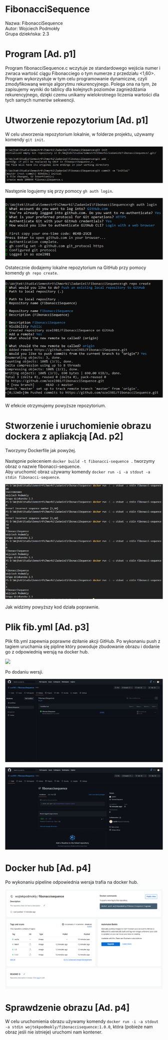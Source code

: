 # FibonacciSequence
Nazwa: FibonacciSequence<br>
Autor: Wojciech Podmokły<br>
Grupa dziekńska: 2.3<br>

# Program [Ad. p1]

Program fibonacciSequence.c wczytuje ze standardowego wejścia numer i zwraca wartość ciągu Fibonacciego o tym numerze z przedziału <1,60>.<br>
Program wykorzystuje w tym celu programowanie dynamiczne, czyli zmodyfikowaną wersje algorytmu rekurencyjnego. Polega ona na tym, że zapisujemy wyniki do tablicy dla kolejnych poziomów zagnieżdżania rekurencyjnego, dzięki czemu unikamy wielokrotnego liczenia wartości dla tych samych numerów sekwencji.<br>

# Utworzenie repozytorium [Ad. p1]

W celu utworzenia repozytorium lokalnie, w folderze projektu, używamy komendy `git init`.<br>

![](local_rep.png)

Następnie logujemy się przy pomocy `gh auth login`.<br>

![](auth.png)

Ostatecznie dodajemy lokalne repozytorium na GitHub przy pomocy komendy `gh repo create`.<br>

![](repocreate.png)

W efekcie otrzymujemy powyższe repozytorium.<br>

# Stworzenie i uruchomienie obrazu dockera z apliakcją [Ad. p2]

Tworzymy Dockerfile jak powyżej.<br><br>
Następnie poleceniem `docker build -t fibonacci-sequence .` tworzymy obraz o nazwie fibonacci-sequence.<br>
Aby uruchomić obraz używamy komendy `docker run -i -a stdout -a stdin fibonacci-sequence`. 

![](test.png)

Jak widzimy powyższy kod działa poprawnie.

# Plik fib.yml [Ad. p3]

Plik fib.yml zapewnia poprawne dziłanie akcji GitHub. Po wykonaniu push z tagiem uruchamia się pipline który powoduje zbudowanie obrazu i dodanie go z odpowiednią wersją na docker hub. <br>

![](addvarsion.png)

Po dodaniu wersji. <br>

![](actions.png)

![](packages.png)

# Docker hub [Ad. p4]

Po wykonaniu pipeline odpowiednia wersja trafia na docker hub. <br>

![](dockerhub.png)

# Sprawdzenie obrazu [Ad. p4]

W celu uruchomienia obrazu używamy komendy `docker run -i -a stdout -a stdin wojtekpodmokly/fibonaccisequence:1.0.0`, która (pobieże nam obraz jeśli nie istnieje) uruchomi nam kontener.




